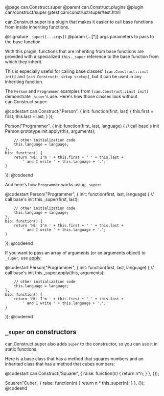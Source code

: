 @page can.Construct.super
@parent can.Construct.plugins
@plugin can/construct/super
@test can/construct/super/test.html

can.Construct.super is a plugin that makes it easier to call base
functions from inside inheriting functions.

@signature `_super([...args])`
@param {...[*]} args parameters to pass to the base function

With this plugin, functions that are inheriting from base functions
are provided with a specialized `this._super` reference to the base
function from which they inherit.

This is especially useful for calling base classes' `[can.Construct::init init]` and `[can.Construct::setup ssetup]`, but it can be used in any inheriting function.

The `Person` and `Programmer` examples from `[can.Construct::init init]` demonstrate `_super`'s use.
Here's how those classes look without can.Construct.super:

@codestart
can.Construct("Person", {
    init: function(first, last) {
        this.first = first;
        this.last  = last;
    }
});

Person("Programmer", {
    init: function(first, last, language) {
        // call base's init
        Person.prototype.init.apply(this, arguments);

        // other initialization code
        this.language = language;
    },
    bio: function() {
        return 'Hi! I'm ' + this.first + ' ' + this.last +
            ' and I write ' + this.language + '.';
    }
});
@codeend

And here's how `Programmer` works using `_super`:

@codestart
Person("Programmer", {
    init: function(first, last, language) {
        // call base's init
        this._super(first, last);

        // other initialization code
        this.language = language;
    },
    bio: function() {
        return 'Hi! I'm ' + this.first + ' ' + this.last +
            ' and I write ' + this.language + '.';
    }
});
@codeend

If you want to pass an array of arguments (or an arguments object) to `_super`, use [apply](https://developer.mozilla.org/en/JavaScript/Reference/Global_Objects/Function/apply):

@codestart
Person("Programmer", {
    init: function(first, last, language) {
        // call base's init
        this._super.apply(this, arguments);

        // other initialization code
        this.language = language;
    },
    bio: function() {
        return 'Hi! I'm ' + this.first + ' ' + this.last +
            ' and I write ' + this.language + '.';
    }
});
@codeend

## `_super` on constructors

can.Construct.super also adds `super` to the constructor, so you
can use it in static functions.

Here is a base class that has a method that squares numbers and an inherited class that has a method that cubes numbers:

@codestart
can.Construct('Squarer', {
    raise: function(n) {
        return n*n;
    }
}, {});

Squarer('Cuber', {
    raise: function(n) {
        return n * this_super(n);
    }
}, {});
@codeend
